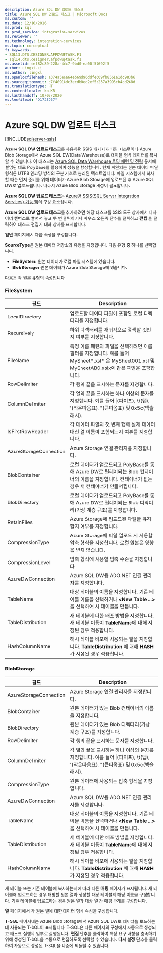 ```yaml
---
description: Azure SQL DW 업로드 태스크
title: Azure SQL DW 업로드 태스크 | Microsoft Docs
ms.custom: ''
ms.date: 12/16/2016
ms.prod: sql
ms.prod_service: integration-services
ms.reviewer: ''
ms.technology: integration-services
ms.topic: conceptual
f1_keywords:
- SQL13.DTS.DESIGNER.AFPDWUPTASK.F1
- sql14.dts.designer.afpdwuptask.f1
ms.assetid: eef82c89-228a-4dc7-9bd0-ea00f57692f5
author: Lingxi-Li
ms.author: lingxl
ms.openlocfilehash: a374a5eaa64eb69d96ddfe609fb8561a1dc983b6
ms.sourcegitcommit: c7f40918dc3ecdb0ed2ef5c237a3996cb4cd268d
ms.translationtype: HT
ms.contentlocale: ko-KR
ms.lasthandoff: 10/05/2020
ms.locfileid: "91725987"
---
```

# <a name="azure-sql-dw-upload-task"></a>Azure SQL DW 업로드 태스크

[!INCLUDE[sqlserver-ssis](../../includes/applies-to-version/sqlserver-ssis.md)]



**Azure SQL DW 업로드 태스크**를 사용하면 SSIS 패키지가 파일 시스템이나 Azure Blob Storage에서 Azure SQL DW(Data Warehouse)로 테이블 형식 데이터를 복사할 수 있습니다.
이 태스크는 [Azure SQL Data Warehouse 로딩 패턴 및 전략](/archive/blogs/sqlcat/azure-sql-data-warehouse-loading-patterns-and-strategies) 문서에 설명된 대로 PolyBase를 활용하여 성능을 향상합니다.
현재 지원되는 원본 데이터 파일 형식은 UTF8 인코딩 방식의 구분 기호로 분리된 텍스트입니다.
파일 시스템에서 복사할 때는 먼저 준비를 위해 데이터가 Azure Blob Storage에 업로드된 후 Azure SQL DW로 업로드됩니다. 따라서 Azure Blob Storage 계정이 필요합니다.

**Azure SQL DW 업로드 태스크**는 [Azure용 SSIS(SQL Server Integration Services) 기능 팩](../../integration-services/azure-feature-pack-for-integration-services-ssis.md)의 구성 요소입니다.

**Azure SQL DW 업로드 태스크**를 추가하려면 해당 태스크를 SSIS 도구 상자에서 디자이너 캔버스로 끌어서 놓고 두 번 클릭하거나 마우스 오른쪽 단추를 클릭하고 **편집** 을 클릭하여 태스크 편집기 대화 상자를 표시합니다.

**일반** 페이지에서 다음 속성을 구성합니다.

**SourceType**은 원본 데이터 저장소의 유형을 지정합니다. 다음 유형 중 하나를 선택합니다.

* **FileSystem:** 원본 데이터가 로컬 파일 시스템에 있습니다.
* **BlobStorage:** 원본 데이터가 Azure Blob Storage에 있습니다.

다음은 각 원본 유형의 속성입니다.

### <a name="filesystem"></a>FileSystem

필드|Description
-----|-----------
LocalDirectory|업로드할 데이터 파일이 포함된 로컬 디렉터리를 지정합니다.
Recursively|하위 디렉터리를 재귀적으로 검색할 것인지 여부를 지정합니다.
FileName|특정 이름 패턴의 파일을 선택하려면 이름 필터를 지정합니다. 예를 들어 MySheet*.xsl\* 은 MySheet001.xsl 및 MySheetABC.xslx와 같은 파일을 포함합니다.
RowDelimiter|각 행의 끝을 표시하는 문자를 지정합니다.
ColumnDelimiter|각 열의 끝을 표시하는 하나 이상의 문자를 지정합니다. 예를 들어 &#124;(파이프), \t(탭), '(작은따옴표), "(큰따옴표) 및 0x5c(백슬래시).
IsFirstRowHeader|각 데이터 파일의 첫 번째 행에 실제 데이터 대신 열 이름이 포함되는지 여부를 지정합니다.
AzureStorageConnection|Azure Storage 연결 관리자를 지정합니다.
BlobContainer|로컬 데이터가 업로드되고 PolyBase를 통해 Azure DW로 릴레이되는 Blob 컨테이너의 이름을 지정합니다. 컨테이너가 없는 경우 새 컨테이너가 만들어집니다.
BlobDirectory|로컬 데이터가 업로드되고 PolyBase를 통해 Azure DW로 릴레이되는 Blob 디렉터리(가상 계층 구조)를 지정합니다.
RetainFiles|Azure Storage에 업로드된 파일을 유지할지 여부를 지정합니다.
CompressionType|Azure Storage에 파일 업로드 시 사용할 압축 형식을 지정합니다. 로컬 원본은 영향을 받지 않습니다.
CompressionLevel|압축 형식에 사용할 압축 수준을 지정합니다.
AzureDwConnection|Azure SQL DW용 ADO.NET 연결 관리자를 지정합니다.
TableName|대상 테이블의 이름을 지정합니다. 기존 테이블 이름을 선택하거나 **\<New Table ...>** 을 선택하여 새 테이블을 만듭니다.
TableDistribution|새 테이블에 대한 배포 방법을 지정합니다. 새 테이블 이름이 **TableName**에 대해 지정된 경우 적용합니다.
HashColumnName|해시 테이블 배포에 사용되는 열을 지정합니다. **TableDistribution** 에 대해 **HASH**가 지정된 경우 적용합니다.

### <a name="blobstorage"></a>BlobStorage

필드|Description
-----|-----------
AzureStorageConnection|Azure Storage 연결 관리자를 지정합니다.
BlobContainer|원본 데이터가 있는 Blob 컨테이너의 이름을 지정합니다.
BlobDirectory|원본 데이터가 있는 Blob 디렉터리(가상 계층 구조)를 지정합니다.
RowDelimiter|각 행의 끝을 표시하는 문자를 지정합니다.
ColumnDelimiter|각 열의 끝을 표시하는 하나 이상의 문자를 지정합니다. 예를 들어 &#124;(파이프), \t(탭), '(작은따옴표), "(큰따옴표) 및 0x5c(백슬래시).
CompressionType|원본 데이터에 사용되는 압축 형식을 지정합니다.
AzureDwConnection|Azure SQL DW용 ADO.NET 연결 관리자를 지정합니다.
TableName|대상 테이블의 이름을 지정합니다. 기존 테이블 이름을 선택하거나 **\<New Table ...>** 을 선택하여 새 테이블을 만듭니다.
TableDistribution|새 테이블에 대한 배포 방법을 지정합니다. 새 테이블 이름이 **TableName**에 대해 지정된 경우 적용합니다.
HashColumnName|해시 테이블 배포에 사용되는 열을 지정합니다. **TableDistribution** 에 대해 **HASH**가 지정된 경우 적용합니다.

새 테이블 또는 기존 테이블에 복사하는지에 따라 다른 **매핑** 페이지가 표시됩니다.
새 테이블에 업로드하는 경우 매핑할 원본 열과 생성할 대상 테이블의 해당 이름을 구성합니다.
기존 테이블에 업로드하는 경우 원본 열과 대상 열 간 매핑 관계를 구성합니다.

**열** 페이지에서 각 원본 열에 대한 데이터 형식 속성을 구성합니다.

**T-SQL** 페이지에는 Azure Blob Storage에서 Azure SQL DW로 데이터를 로드하는 데 사용되는 T-SQL이 표시됩니다.
T-SQL은 다른 페이지의 구성에서 자동으로 생성되고 태스크 실행의 일부로 실행됩니다.
**편집** 단추를 클릭하여 특정 요구 사항을 충족하기 위해 생성된 T-SQL을 수동으로 편집하도록 선택할 수 있습니다.
**다시 설정** 단추를 클릭하여 자동으로 생성된 T-SQL을 나중에 되돌릴 수 있습니다.